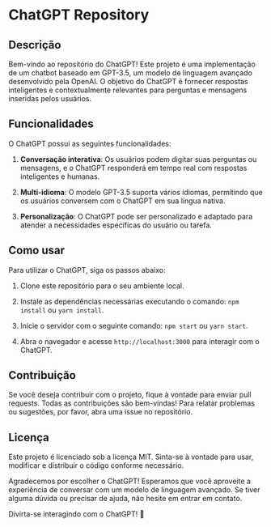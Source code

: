 # ChatGPT Repository

## Descrição

Bem-vindo ao repositório do ChatGPT! Este projeto é uma implementação de um chatbot baseado em GPT-3.5, um modelo de linguagem avançado desenvolvido pela OpenAI. O objetivo do ChatGPT é fornecer respostas inteligentes e contextualmente relevantes para perguntas e mensagens inseridas pelos usuários.

## Funcionalidades

O ChatGPT possui as seguintes funcionalidades:

1. **Conversação interativa**: Os usuários podem digitar suas perguntas ou mensagens, e o ChatGPT responderá em tempo real com respostas inteligentes e humanas.

2. **Multi-idioma**: O modelo GPT-3.5 suporta vários idiomas, permitindo que os usuários conversem com o ChatGPT em sua língua nativa.

3. **Personalização**: O ChatGPT pode ser personalizado e adaptado para atender a necessidades específicas do usuário ou tarefa.

## Como usar

Para utilizar o ChatGPT, siga os passos abaixo:

1. Clone este repositório para o seu ambiente local.

2. Instale as dependências necessárias executando o comando: `npm install` ou `yarn install`.

3. Inicie o servidor com o seguinte comando: `npm start` ou `yarn start`.

4. Abra o navegador e acesse `http://localhost:3000` para interagir com o ChatGPT.

## Contribuição

Se você deseja contribuir com o projeto, fique à vontade para enviar pull requests. Todas as contribuições são bem-vindas! Para relatar problemas ou sugestões, por favor, abra uma issue no repositório.

## Licença

Este projeto é licenciado sob a licença MIT. Sinta-se à vontade para usar, modificar e distribuir o código conforme necessário.

Agradecemos por escolher o ChatGPT! Esperamos que você aproveite a experiência de conversar com um modelo de linguagem avançado. Se tiver alguma dúvida ou precisar de ajuda, não hesite em entrar em contato.

Divirta-se interagindo com o ChatGPT! 🚀
